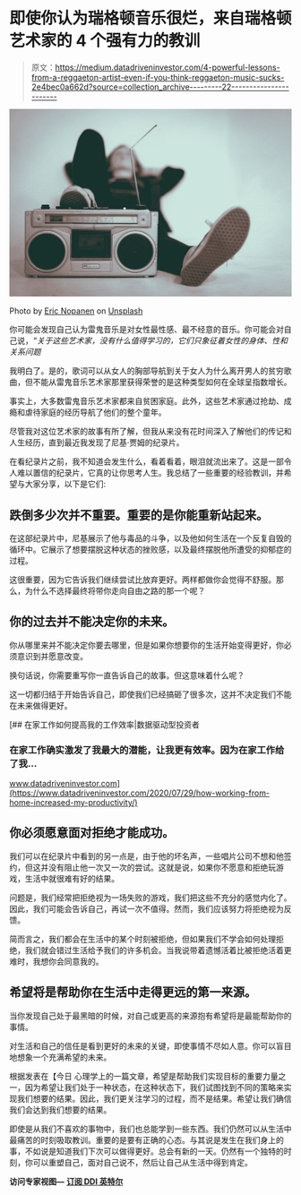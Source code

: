 # 即使你认为瑞格顿音乐很烂，来自瑞格顿艺术家的 4 个强有力的教训

> 原文：<https://medium.datadriveninvestor.com/4-powerful-lessons-from-a-reggaeton-artist-even-if-you-think-reggaeton-music-sucks-2e4bec0a662d?source=collection_archive---------22----------------------->

![](img/37012a1e4fd6571b104800351bb3a62f.png)

Photo by [Eric Nopanen](https://unsplash.com/@rexcuando?utm_source=medium&utm_medium=referral) on [Unsplash](https://unsplash.com?utm_source=medium&utm_medium=referral)

你可能会发现自己认为雷鬼音乐是对女性最性感、最不经意的音乐。你可能会对自己说，*“关于这些艺术家，没有什么值得学习的，它们只象征着女性的身体、性和关系问题*

我明白了。是的，歌词可以从女人的胸部导航到关于女人为什么离开男人的贫穷歌曲，但不能从雷鬼音乐艺术家那里获得荣誉的是这种类型如何在全球呈指数增长。

事实上，大多数雷鬼音乐艺术家都来自贫困家庭。此外，这些艺术家通过抢劫、成瘾和虐待家庭的经历导航了他们的整个童年。

尽管我对这位艺术家的故事有所了解，但我从来没有花时间深入了解他们的传记和人生经历，直到最近我发现了尼基·贾姆的纪录片。

在看纪录片之前，我不知道会发生什么，看着看着，眼泪就流出来了。这是一部令人难以置信的纪录片，它真的让你思考人生。我总结了一些重要的经验教训，并希望与大家分享，以下是它们:

## **跌倒多少次并不重要。重要的是你能重新站起来。**

在这部纪录片中，尼基展示了他与毒品的斗争，以及他如何生活在一个反复自毁的循环中。它展示了想要摆脱这种状态的挫败感，以及最终摆脱他所遭受的抑郁症的过程。

这很重要，因为它告诉我们继续尝试比放弃更好。两样都做你会觉得不舒服。那么，为什么不选择最终将带你走向自由之路的那一个呢？

## **你的过去并不能决定你的未来。**

你从哪里来并不能决定你要去哪里，但是如果你想要你的生活开始变得更好，你必须意识到并愿意改变。

换句话说，你需要重写你一直告诉自己的故事。但这意味着什么呢？

这一切都归结于开始告诉自己，即使我们已经搞砸了很多次，这并不决定我们不能在未来做得更好。

[](https://www.datadriveninvestor.com/2020/07/29/how-working-from-home-increased-my-productivity/) [## 在家工作如何提高我的工作效率|数据驱动型投资者

### 在家工作确实激发了我最大的潜能，让我更有效率。因为在家工作给了我…

www.datadriveninvestor.com](https://www.datadriveninvestor.com/2020/07/29/how-working-from-home-increased-my-productivity/) 

## 你必须愿意面对拒绝才能成功。

我们可以在纪录片中看到的另一点是，由于他的坏名声，一些唱片公司不想和他签约，但这并没有阻止他一次又一次的尝试。这就是说，如果你不愿意和拒绝玩游戏，生活中就很难有好的结果。

问题是，我们经常把拒绝视为一场失败的游戏，我们把这些不充分的感觉内化了。因此，我们可能会告诉自己，再试一次不值得。然而，我们应该努力将拒绝视为反馈。

简而言之，我们都会在生活中的某个时刻被拒绝，但如果我们不学会如何处理拒绝，我们就会错过生活给予我们的许多机会。当我说带着遗憾活着比被拒绝活着更难时，我想你会同意我的。

## 希望将是帮助你在生活中走得更远的第一来源。

当你发现自己处于最黑暗的时候，对自己或更高的来源抱有希望将是最能帮助你的事情。

对生活和自己的信任是看到更好的未来的关键，即使事情不尽如人意。你可以盲目地想象一个充满希望的未来。

根据发表在【今日 心理学上的一篇文章，希望是帮助我们实现目标的重要力量之一，因为希望让我们处于一种状态，在这种状态下，我们试图找到不同的策略来实现我们想要的结果。因此，我们更关注学习的过程，而不是结果。希望让我们确信我们会达到我们想要的结果。

即使是从我们不喜欢的事物中，我们也总能学到一些东西。我们仍然可以从生活中最痛苦的时刻吸取教训。重要的是要有正确的心态。与其说是发生在我们身上的事，不如说是知道我们下次可以做得更好。总会有新的一天。仍然有一个独特的时刻，你可以重塑自己，面对自己说不，然后让自己从生活中得到肯定。

**访问专家视图—** [**订阅 DDI 英特尔**](https://datadriveninvestor.com/ddi-intel)